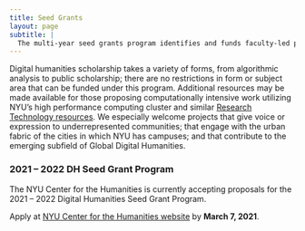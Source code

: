 ```yaml
---
title: Seed Grants
layout: page
subtitle: |
  The multi-year seed grants program identifies and funds faculty-led projects that creatively bridge humanistic scholarship with new forms of computation, digital publishing, and digitization.
---
```


Digital humanities scholarship takes a variety of forms, from algorithmic analysis to public scholarship; there are no restrictions in form or subject area that can be funded under this program. Additional resources may be made available for those proposing computationally intensive work utilizing NYU’s high performance computing cluster and similar [Research Technology resources](https://www.nyu.edu/research/navigating-research-technology.html). We especially welcome projects that give voice or expression to underrepresented communities; that engage with the urban fabric of the cities in which NYU has campuses; and that contribute to the emerging subfield of Global Digital Humanities.

### 2021 – 2022 DH Seed Grant Program

The NYU Center for the Humanities is currently accepting proposals for the 2021 – 2022 Digital Humanities Seed Grant Program.

Apply at [NYU Center for the Humanities website](https://nyuhumanities.org/opportunity/digital-humanities-seed-grants/) by **March 7, 2021**.
